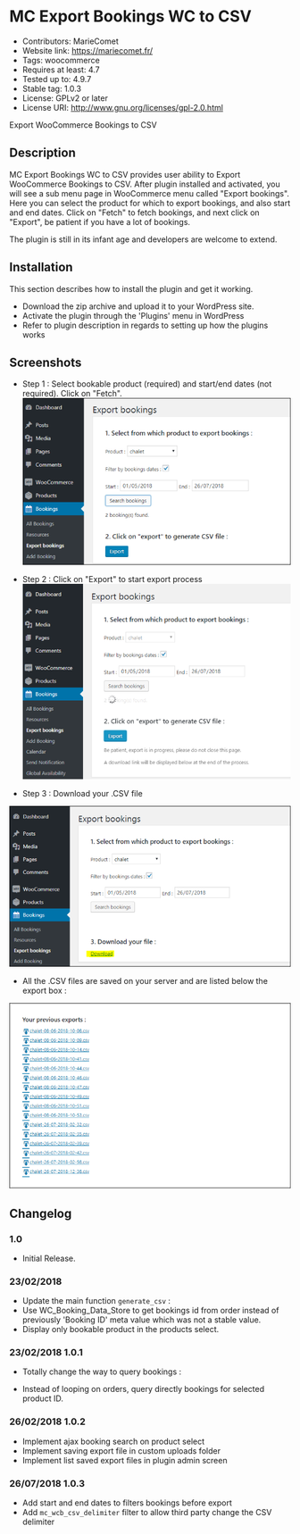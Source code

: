 # MC Export Bookings WC to CSV

* Contributors: MarieComet
* Website link: https://mariecomet.fr/
* Tags: woocommerce
* Requires at least: 4.7
* Tested up to: 4.9.7
* Stable tag: 1.0.3
* License: GPLv2 or later
* License URI: http://www.gnu.org/licenses/gpl-2.0.html

Export WooCommerce Bookings to CSV

## Description

MC Export Bookings WC to CSV provides user ability to Export WooCommerce Bookings to CSV.
After plugin installed and activated, you will see a sub menu page in WooCommerce menu called "Export bookings".
Here you can select the product for which to export bookings, and also start and end dates.
Click on "Fetch" to fetch bookings, and next click on "Export", be patient if you have a lot of bookings.

The plugin is still in its infant age and developers are welcome to extend.

## Installation

This section describes how to install the plugin and get it working.

* Download the zip archive and upload it to your WordPress site.
* Activate the plugin through the 'Plugins' menu in WordPress
* Refer to plugin description in regards to setting up how the plugins works

## Screenshots

* Step 1 : Select bookable product (required) and start/end dates (not required). Click on "Fetch".
![Select bookable product](https://github.com/MarieComet/mc-export-bookings-wc-to-csv/blob/master/screenshots/screenshot-1.png "Select bookable product")

* Step 2 : Click on "Export" to start export process
![Start export process](https://github.com/MarieComet/mc-export-bookings-wc-to-csv/blob/master/screenshots/screenshot-2.png "Start export process")

* Step 3 : Download your .CSV file

![Download your .CSV file](https://github.com/MarieComet/mc-export-bookings-wc-to-csv/blob/master/screenshots/screenshot-3.png "Download your .CSV file")

* All the .CSV files are saved on your server and are listed below the export box :

![Previous .CSV files](https://github.com/MarieComet/mc-export-bookings-wc-to-csv/blob/master/screenshots/screenshot-4.png "Previous .CSV files")

## Changelog

### 1.0
* Initial Release.

### 23/02/2018
* Update the main function `generate_csv` :
* Use WC_Booking_Data_Store to get bookings id from order instead of previously 'Booking ID' meta value which was not a stable value.
* Display only bookable product in the products select.

### 23/02/2018 1.0.1
* Totally change the way to query bookings :
- Instead of looping on orders, query directly bookings for selected product ID.

### 26/02/2018 1.0.2
* Implement ajax booking search on product select
* Implement saving export file in custom uploads folder
* Implement list saved export files in plugin admin screen

### 26/07/2018 1.0.3
* Add start and end dates to filters bookings before export
* Add `mc_wcb_csv_delimiter` filter to allow third party change the CSV delimiter
